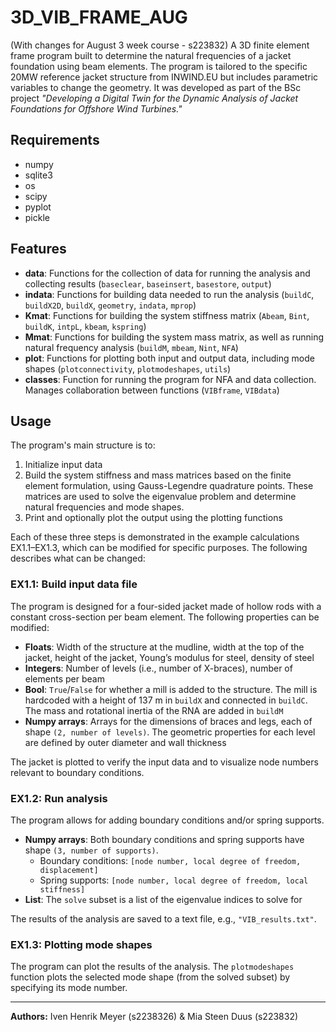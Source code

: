 # 3D_VIB_FRAME_AUG
(With changes for August 3 week course - s223832)
A 3D finite element frame program built to determine the natural frequencies of a jacket foundation using beam elements. The program is tailored to the specific 20MW reference jacket structure from INWIND.EU but includes parametric variables to change the geometry. It was developed as part of the BSc project *"Developing a Digital Twin for the Dynamic Analysis of Jacket Foundations for Offshore Wind Turbines."*

## Requirements

- numpy  
- sqlite3  
- os  
- scipy  
- pyplot  
- pickle  

## Features

- **data**: Functions for the collection of data for running the analysis and collecting results (`baseclear`, `baseinsert`, `basestore`, `output`)  
- **indata**: Functions for building data needed to run the analysis (`buildC`, `buildX2D`, `buildX`, `geometry`, `indata`, `mprop`)  
- **Kmat**: Functions for building the system stiffness matrix (`Abeam`, `Bint`, `buildK`, `intpL`, `kbeam`, `kspring`)  
- **Mmat**: Functions for building the system mass matrix, as well as running natural frequency analysis (`buildM`, `mbeam`, `Nint`, `NFA`)  
- **plot**: Functions for plotting both input and output data, including mode shapes (`plotconnectivity`, `plotmodeshapes`, `utils`)  
- **classes**: Function for running the program for NFA and data collection. Manages collaboration between functions (`VIBframe`, `VIBdata`)  

## Usage

The program's main structure is to:  
1. Initialize input data  
2. Build the system stiffness and mass matrices based on the finite element formulation, using Gauss-Legendre quadrature points. These matrices are used to solve the eigenvalue problem and determine natural frequencies and mode shapes.  
3. Print and optionally plot the output using the plotting functions  

Each of these three steps is demonstrated in the example calculations EX1.1–EX1.3, which can be modified for specific purposes. The following describes what can be changed:

### EX1.1: Build input data file

The program is designed for a four-sided jacket made of hollow rods with a constant cross-section per beam element. The following properties can be modified:

- **Floats**: Width of the structure at the mudline, width at the top of the jacket, height of the jacket, Young’s modulus for steel, density of steel  
- **Integers**: Number of levels (i.e., number of X-braces), number of elements per beam  
- **Bool**: `True`/`False` for whether a mill is added to the structure. The mill is hardcoded with a height of 137 m in `buildX` and connected in `buildC`. The mass and rotational inertia of the RNA are added in `buildM`  
- **Numpy arrays**: Arrays for the dimensions of braces and legs, each of shape `(2, number of levels)`. The geometric properties for each level are defined by outer diameter and wall thickness  

The jacket is plotted to verify the input data and to visualize node numbers relevant to boundary conditions.

### EX1.2: Run analysis

The program allows for adding boundary conditions and/or spring supports.

- **Numpy arrays**: Both boundary conditions and spring supports have shape `(3, number of supports)`.  
  - Boundary conditions: `[node number, local degree of freedom, displacement]`  
  - Spring supports: `[node number, local degree of freedom, local stiffness]`  
- **List**: The `solve` subset is a list of the eigenvalue indices to solve for  

The results of the analysis are saved to a text file, e.g., `"VIB_results.txt"`.

### EX1.3: Plotting mode shapes

The program can plot the results of the analysis. The `plotmodeshapes` function plots the selected mode shape (from the solved subset) by specifying its mode number.

---

**Authors:** Iven Henrik Meyer (s2238326) & Mia Steen Duus (s223832)
